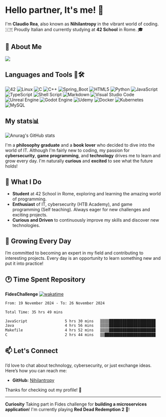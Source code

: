 # Hello partner, It's me! 🐺

I'm **Claudio Rea**, also known as **Nihilantropy** in the vibrant world of coding. 🇮🇹 Proudly Italian and currently studying at **42 School** in Rome. 🎓

## 👋 About Me

![](https://user-images.githubusercontent.com/74038190/212750672-2f3f2b50-c84f-4ed8-a60a-849ae69ff9df.gif)

## **Languages and Tools 🧰🛠️**
![42](https://img.shields.io/badge/42-%23323330.svg?style=for-the-badge&logo=42&logoColor=withe&logoSize=auto)
![Linux](https://img.shields.io/badge/Linux-FCC624?style=for-the-badge&logo=linux&logoColor=black)
![C](https://img.shields.io/badge/c-%2300599C.svg?style=for-the-badge&logo=c&logoColor=white)
![C++](https://img.shields.io/badge/c++-%2300599C.svg?style=for-the-badge&logo=c%2B%2B&logoColor=white)
![Spring_Boot](https://img.shields.io/badge/springboot-%236DB33F.svg?style=for-the-badge&logo=springboot&logoColor=green)
![HTML5](https://img.shields.io/badge/html5-%23E34F26.svg?style=for-the-badge&logo=html5&logoColor=white)
![Python](https://img.shields.io/badge/python-3670A0?style=for-the-badge&logo=python&logoColor=ffdd54)
![JavaScript](https://img.shields.io/badge/javascript-%23323330.svg?style=for-the-badge&logo=javascript&logoColor=%23F7DF1E)
![TypeScript](https://img.shields.io/badge/typescript-%23007ACC.svg?style=for-the-badge&logo=typescript&logoColor=white)
![Shell Script](https://img.shields.io/badge/shell_script-%23121011.svg?style=for-the-badge&logo=gnu-bash&logoColor=white)
![Markdown](https://img.shields.io/badge/markdown-%23000000.svg?style=for-the-badge&logo=markdown&logoColor=white)
![Visual Studio Code](https://img.shields.io/badge/Visual%20Studio%20Code-0078d7.svg?style=for-the-badge&logo=visual-studio-code&logoColor=white)
![Unreal Engine](https://img.shields.io/badge/unrealengine-%23313131.svg?style=for-the-badge&logo=unrealengine&logoColor=white)
![Godot Engine](https://img.shields.io/badge/GODOT-%23FFFFFF.svg?style=for-the-badge&logo=godot-engine)
![Udemy](https://img.shields.io/badge/Udemy-A435F0?style=for-the-badge&logo=Udemy&logoColor=white)
![Docker](https://img.shields.io/badge/docker-%230db7ed.svg?style=for-the-badge&logo=docker&logoColor=white)
![Kubernetes](https://img.shields.io/badge/kubernetes-%230db7ed.svg?style=for-the-badge&logo=kubernetes&logoColor=white)
![MySQL](https://img.shields.io/badge/mysql-4479A1.svg?style=for-the-badge&logo=mysql&logoColor=white)

## My stats📊
![Anurag's GitHub stats](https://github-readme-stats.vercel.app/api?username=nihilantropy&theme=dracula&show_icons=true)

I'm a **philosophy graduate** and a **book lover** who decided to dive into the world of IT. Although I'm fairly new to coding, my passion for **cybersecurity**, **game programming**, and **technology** drives me to learn and grow every day. I'm naturally **curious** and **excited** to see what the future holds!

## 🚀 What I Do

- **Student** at 42 School in Rome, exploring and learning the amazing world of programming.
- **Enthusiast** of IT, cybersecurity (HTB Academy), and game programming (Self teaching). Always eager for new challenges and exciting projects.
- **Curious and Driven** to continuously improve my skills and discover new technologies.

## 🌱 Growing Every Day

I’m committed to becoming an expert in my field and contributing to interesting projects. Every day is an opportunity to learn something new and put it into practice!

## 🕐 Time Spent Repository

**FidesChallenge** [![wakatime](https://wakatime.com/badge/user/44b0aa1f-f476-4c83-86ea-518202a0bfd6/project/a972298b-1a22-4c14-a724-043fd4a91c58.svg)](https://wakatime.com/badge/user/44b0aa1f-f476-4c83-86ea-518202a0bfd6/project/a972298b-1a22-4c14-a724-043fd4a91c58)

<!--START_SECTION:waka-->

```txt
From: 19 November 2024 - To: 26 November 2024

Total Time: 35 hrs 49 mins

JavaScript                 5 hrs 30 mins   ▒▒▒▒█████████████████████   15.27 %
Java                       4 hrs 56 mins   ▒▒▒▒█████████████████████   13.72 %
Makefile                   4 hrs 52 mins   ▒▒▒▒█████████████████████   13.53 %
C                          2 hrs 44 mins   ▒▒███████████████████████   07.60 %
```

<!--END_SECTION:waka-->

## 📫 Let's Connect

I’d love to chat about technology, cybersecurity, or just exchange ideas. Here’s how you can reach me:

- **GitHub:** [Nihilantropy](https://github.com/Nihilantropy)

Thanks for checking out my profile! 🐺

---

**Curiosity**
Taking part in Fides challenge for **building a microservices application**!
I'm currently playing **Red Dead Redemption 2** 🤠!

